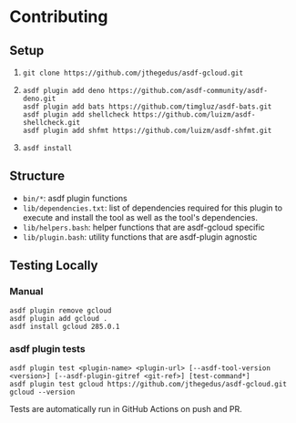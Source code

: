# Contributing

## Setup

1. `git clone https://github.com/jthegedus/asdf-gcloud.git`
1. ```
   asdf plugin add deno https://github.com/asdf-community/asdf-deno.git
   asdf plugin add bats https://github.com/timgluz/asdf-bats.git
   asdf plugin add shellcheck https://github.com/luizm/asdf-shellcheck.git
   asdf plugin add shfmt https://github.com/luizm/asdf-shfmt.git
   ```
1. `asdf install`

## Structure

- `bin/*`: asdf plugin functions
- `lib/dependencies.txt`: list of dependencies required for this plugin to
  execute and install the tool as well as the tool's dependencies.
- `lib/helpers.bash`: helper functions that are asdf-gcloud specific
- `lib/plugin.bash`: utility functions that are asdf-plugin agnostic

## Testing Locally

### Manual

```shell
asdf plugin remove gcloud
asdf plugin add gcloud .
asdf install gcloud 285.0.1
```

### asdf plugin tests

```shell
asdf plugin test <plugin-name> <plugin-url> [--asdf-tool-version <version>] [--asdf-plugin-gitref <git-ref>] [test-command*]
asdf plugin test gcloud https://github.com/jthegedus/asdf-gcloud.git gcloud --version
```

Tests are automatically run in GitHub Actions on push and PR.
